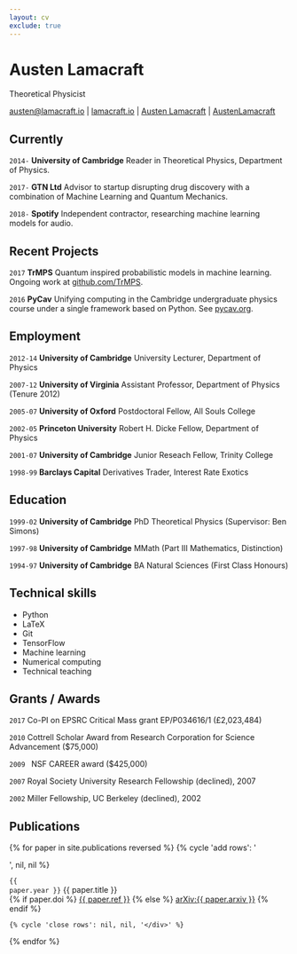 ```yaml
---
layout: cv
exclude: true
---
```


# Austen Lamacraft
Theoretical Physicist


<div id="webaddress">
<i class="fas fa-envelope fa-2x"></i> <a href="mailto:austen@lamacraft.io">austen@lamacraft.io</a>
|
<i class="fas fa-home fa-2x"></i><a href="http://lamacraft.io">lamacraft.io</a>
|
<i class="ai ai-google-scholar-square ai-2x"></i><a href="https://scholar.google.co.uk/citations?user=ERR4TF0AAAAJ&hl=en">Austen Lamacraft</a>
|
<i class="fab fa-github fa-2x"></i> <a href="https://github.com/AustenLamacraft">AustenLamacraft</a>
</div>

## Currently

`2014-`
__University of Cambridge__ Reader in Theoretical Physics, Department of Physics.

`2017-`
__GTN Ltd__ Advisor to startup disrupting drug discovery with a combination of Machine Learning and Quantum Mechanics.

`2018-`
__Spotify__ Independent contractor, researching machine learning models for audio.

## Recent Projects



`2017`
__TrMPS__ Quantum inspired probabilistic models in machine learning. Ongoing work at [github.com/TrMPS](https://github.com/TrMPS).


`2016`
__PyCav__ Unifying computing in the Cambridge undergraduate physics course under a single framework based on Python. See [pycav.org](http://pycav.org).

## Employment

`2012-14`
__University of Cambridge__ University Lecturer, Department of Physics


`2007-12`
__University of Virginia__ Assistant Professor, Department of Physics (Tenure 2012)

`2005-07`
__University of Oxford__ Postdoctoral Fellow, All Souls College

`2002-05`
__Princeton University__ Robert H. Dicke Fellow, Department of Physics

`2001-07`
__University of Cambridge__ Junior Reseach Fellow, Trinity College

`1998-99`
__Barclays Capital__ Derivatives Trader, Interest Rate Exotics

## Education

`1999-02`
__University of Cambridge__ PhD Theoretical Physics (Supervisor: Ben Simons)

`1997-98`
__University of Cambridge__ MMath (Part III Mathematics, Distinction)

`1994-97`
__University of Cambridge__ BA Natural Sciences (First Class Honours)


## Technical skills

* Python
* LaTeX
* Git
* TensorFlow
* Machine learning
* Numerical computing
* Technical teaching

## Grants / Awards

`2017`
Co-PI on EPSRC Critical Mass grant EP/P034616/1 (£2,023,484)

`2010`
Cottrell Scholar Award from Research Corporation for Science Advancement ($75,000)

`2009 `
NSF CAREER award ($425,000)

`2007`
Royal Society University Research Fellowship (declined), 2007

`2002`
Miller Fellowship, UC Berkeley (declined), 2002


## Publications

<section>

{% for paper in site.publications reversed %}
    {% cycle 'add rows': '<div class="row">', nil, nil %}
      <p><code class="highlighter-rouge">{{ paper.year }}</code>
      {{ paper.title }}
      <br />
      {% if paper.doi %}
			<a class="off" href="http://dx.doi.org/{{ paper.doi }}">{{ paper.ref }}</a>
			{% else %}
			<a class="off" href="https://arxiv.org/abs/{{ paper.arxiv }}">arXiv:{{ paper.arxiv }}</a>
			{% endif %}
      </p>
			<div class="bigspacer"></div>
			<div class="spacer"></div>

    {% cycle 'close rows': nil, nil, '</div>' %}
{% endfor %}

</section>
